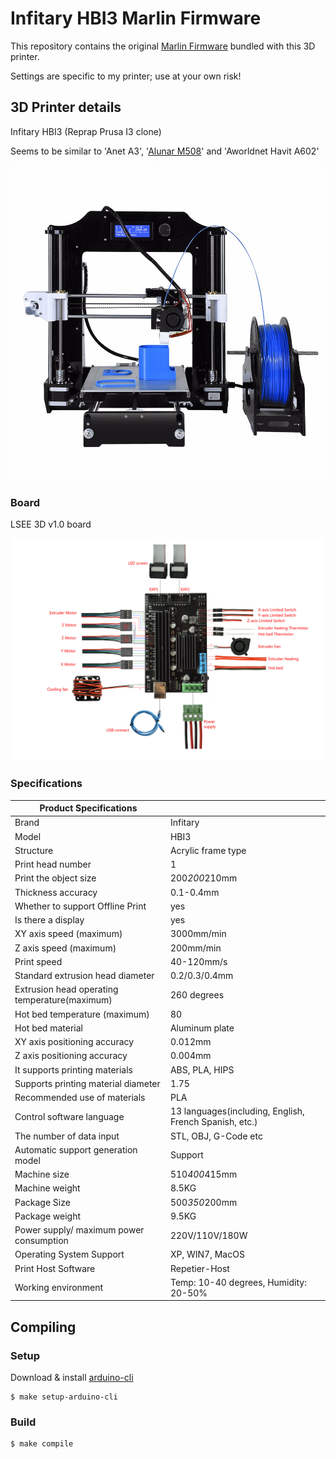 # Infitary HBI3 Marlin Firmware

This repository contains the original [Marlin Firmware](https://github.com/MarlinFirmware/Marlin) bundled with this 3D printer.

Settings are specific to my printer; use at your own risk!

## 3D Printer details

Infitary HBI3 (Reprap Prusa I3 clone)

Seems to be similar to 'Anet A3', '[Alunar M508](https://github.com/camalot/alunar-prusa-i3-marlin-i3-firmware)' and 'Aworldnet Havit A602'

![](https://github.com/laroo/Infitary-HBI3-Marlin-Firmware/raw/master/assets/printer-infitary-hbi3.jpg)

### Board

LSEE 3D v1.0 board

![](https://github.com/laroo/Infitary-HBI3-Marlin-Firmware/raw/master/assets/mainboard-lsee-3d-v1.0.jpg)

### Specifications

| Product Specifications                        |                                                        |
|-----------------------------------------------|--------------------------------------------------------|
| Brand                                         | Infitary                                               |
| Model                                         | HBI3                                                   |
| Structure                                     | Acrylic frame type                                     |
| Print head number                             | 1                                                      |
| Print the object size                         | 200*200*210mm                                          |
| Thickness accuracy                            | 0.1-0.4mm                                              |
| Whether to support Offline Print              | yes                                                    |
| Is there a display                            | yes                                                    |
| XY axis speed (maximum)                       | 3000mm/min                                             |
| Z axis speed (maximum)                        | 200mm/min                                              |
| Print speed                                   | 40-120mm/s                                             |
| Standard extrusion head diameter              | 0.2/0.3/0.4mm                                          |
| Extrusion head operating temperature(maximum) | 260 degrees                                            |
| Hot bed temperature (maximum)                 | 80                                                     |
| Hot bed material                              | Aluminum plate                                         |
| XY axis positioning accuracy                  | 0.012mm                                                |
| Z axis positioning accuracy                   | 0.004mm                                                |
| It supports printing materials                | ABS, PLA, HIPS                                         |
| Supports printing material diameter           | 1.75                                                   |
| Recommended use of materials                  | PLA                                                    |
| Control software language                     | 13 languages(including, English, French Spanish, etc.) |
| The number of data input                      | STL, OBJ, G-Code etc                                   |
| Automatic support generation model            | Support                                                |
| Machine size                                  | 510*400*415mm                                          |
| Machine weight                                | 8.5KG                                                  |
| Package Size                                  | 500*350*200mm                                          |
| Package weight                                | 9.5KG                                                  |
| Power supply/ maximum power consumption       | 220V/110V/180W                                         |
| Operating System Support                      | XP, WIN7, MacOS                                        |
| Print Host Software                           | Repetier-Host                                          |
| Working environment                           | Temp: 10-40 degrees, Humidity: 20-50%                  |

## Compiling

### Setup

Download & install [arduino-cli](https://arduino.github.io/arduino-cli/)

```
$ make setup-arduino-cli
```

### Build

```
$ make compile
```
